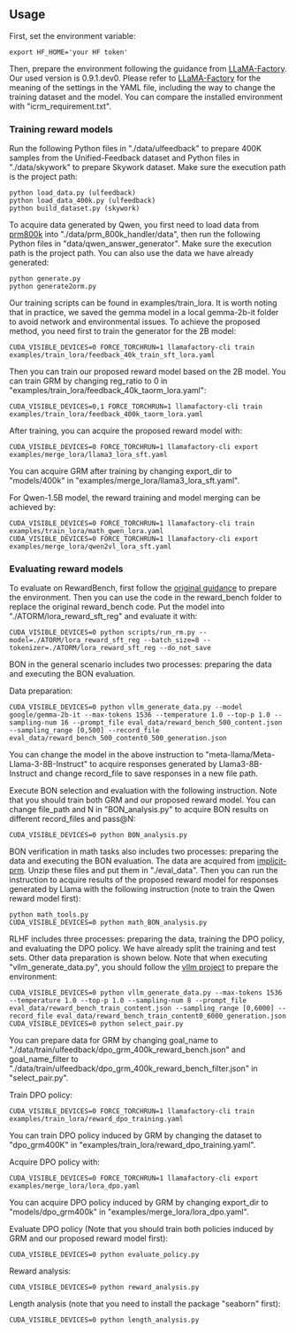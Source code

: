 ## Usage

First, set the environment variable:

```
export HF_HOME='your HF token'
```

Then, prepare the environment following the guidance from [LLaMA-Factory](https://github.com/hiyouga/LLaMA-Factory). Our used version is 0.9.1.dev0. Please refer to [LLaMA-Factory](https://github.com/hiyouga/LLaMA-Factory) for the meaning of the settings in the YAML file, including the way to change the training dataset and the model. You can compare the installed environment with "icrm_requirement.txt".



### Training reward models
Run the following Python files in "./data/ulfeedback" to prepare 400K samples from the Unified-Feedback dataset and Python files in "./data/skywork" to prepare Skywork dataset. Make sure the execution path is the project path:
```
python load_data.py (ulfeedback)
python load_data_400k.py (ulfeedback)
python build_dataset.py (skywork)
```
To acquire data generated by Qwen, you first need to load data from [prm800k](https://github.com/openai/prm800k/tree/main/prm800k/data) into "./data/prm_800k_handler/data", then run the following Python files in "data/qwen_answer_generator". Make sure the execution path is the project path. You can also use the data we have already generated:

```
python generate.py
python generate2orm.py
```

Our training scripts can be found in examples/train_lora. It is worth noting that in practice, we saved the gemma model in a local gemma-2b-it folder to avoid network and environmental issues. To achieve the proposed method, you need first to train the generator for the 2B model:

```
CUDA_VISIBLE_DEVICES=0 FORCE_TORCHRUN=1 llamafactory-cli train examples/train_lora/feedback_40k_train_sft_lora.yaml
```

Then you can train our proposed reward model based on the 2B model. You can train GRM by changing reg_ratio to 0 in "examples/train_lora/feedback_40k_taorm_lora.yaml":

```
CUDA_VISIBLE_DEVICES=0,1 FORCE_TORCHRUN=1 llamafactory-cli train examples/train_lora/feedback_400k_taorm_lora.yaml
```

After training, you can acquire the proposed reward model with:

```
CUDA_VISIBLE_DEVICES=0 FORCE_TORCHRUN=1 llamafactory-cli export examples/merge_lora/llama3_lora_sft.yaml
```
You can acquire GRM after training by changing export_dir to "models/400k" in "examples/merge_lora/llama3_lora_sft.yaml".

For Qwen-1.5B model, the reward training and model merging can be achieved by:
```
CUDA_VISIBLE_DEVICES=0 FORCE_TORCHRUN=1 llamafactory-cli train examples/train_lora/math_qwen_lora.yaml
CUDA_VISIBLE_DEVICES=0 FORCE_TORCHRUN=1 llamafactory-cli export examples/merge_lora/qwen2vl_lora_sft.yaml
```

### Evaluating reward models

To evaluate on RewardBench, first follow the [original guidance](https://github.com/allenai/reward-bench) to prepare the environment. Then you can use the code in the reward_bench folder to replace the original reward_bench code. Put the model into "./ATORM/lora_reward_sft_reg" and evaluate it with:

```
CUDA_VISIBLE_DEVICES=0 python scripts/run_rm.py --model=./ATORM/lora_reward_sft_reg --batch_size=8 --tokenizer=./ATORM/lora_reward_sft_reg --do_not_save
```

BON in the general scenario includes two processes: preparing the data and executing the BON evaluation.

Data preparation:

```
CUDA_VISIBLE_DEVICES=0 python vllm_generate_data.py --model google/gemma-2b-it --max-tokens 1536 --temperature 1.0 --top-p 1.0 --sampling-num 16 --prompt_file eval_data/reward_bench_500_content.json --sampling_range [0,500] --record_file eval_data/reward_bench_500_content0_500_generation.json
```
You can change the model in the above instruction to "meta-llama/Meta-Llama-3-8B-Instruct" to acquire responses generated by Llama3-8B-Instruct and change record_file to save responses in a new file path.

Execute BON selection and evaluation with the following instruction. Note that you should train both GRM and our proposed reward model. You can change file_path and N in "BON_analysis.py" to acquire BON results on different record_files and pass@N:

```
CUDA_VISIBLE_DEVICES=0 python BON_analysis.py
```

BON verification in math tasks also includes two processes: preparing the data and executing the BON evaluation. The data are acquired from [implicit-prm](https://github.com/PRIME-RL/ImplicitPRM/tree/main/eval/testset). Unzip these files and put them in "./eval_data". Then you can run the instruction to acquire results of the proposed reward model for responses generated by Llama with the following instruction (note to train the Qwen reward model first):
```
python math_tools.py
CUDA_VISIBLE_DEVICES=0 python math_BON_analysis.py
```

RLHF includes three processes: preparing the data, training the DPO policy, and evaluating the DPO policy. We have already split the training and test sets. Other data preparation is shown below. Note that when executing "vllm_generate_data.py", you should follow the [vllm project](https://github.com/vllm-project/vllm) to prepare the environment:

```
CUDA_VISIBLE_DEVICES=0 python vllm_generate_data.py --max-tokens 1536 --temperature 1.0 --top-p 1.0 --sampling-num 8 --prompt_file eval_data/reward_bench_train_content.json --sampling_range [0,6000] --record_file eval_data/reward_bench_train_content0_6000_generation.json
CUDA_VISIBLE_DEVICES=0 python select_pair.py
```
You can prepare data for GRM by changing goal_name to "./data/train/ulfeedback/dpo_grm_400k_reward_bench.json" and goal_name_filter to "./data/train/ulfeedback/dpo_grm_400k_reward_bench_filter.json" in "select_pair.py".

Train DPO policy:

```
CUDA_VISIBLE_DEVICES=0 FORCE_TORCHRUN=1 llamafactory-cli train examples/train_lora/reward_dpo_training.yaml
```
You can train DPO policy induced by GRM by changing the dataset to "dpo_grm400K" in "examples/train_lora/reward_dpo_training.yaml".

Acquire DPO policy with:
```
CUDA_VISIBLE_DEVICES=0 FORCE_TORCHRUN=1 llamafactory-cli export examples/merge_lora/lora_dpo.yaml
```
You can acquire DPO policy induced by GRM by changing export_dir to "models/dpo_grm400k" in "examples/merge_lora/lora_dpo.yaml".

Evaluate DPO policy (Note that you should train both policies induced by GRM and our proposed reward model first):

```
CUDA_VISIBLE_DEVICES=0 python evaluate_policy.py
```

Reward analysis:
```
CUDA_VISIBLE_DEVICES=0 python reward_analysis.py
```

Length analysis (note that you need to install the package "seaborn" first):
```
CUDA_VISIBLE_DEVICES=0 python length_analysis.py
```